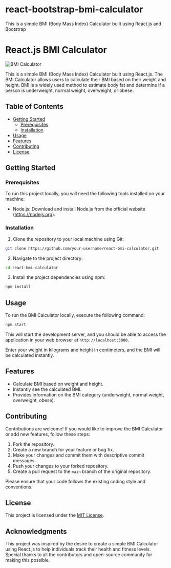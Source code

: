 # react-bootstrap-bmi-calculator
This is a simple BMI (Body Mass Index) Calculator built using React.js and Bootstrap

# React.js BMI Calculator

![BMI Calculator](bmi_calculator_screenshot.png)

This is a simple BMI (Body Mass Index) Calculator built using React.js. The BMI Calculator allows users to calculate their BMI based on their weight and height. BMI is a widely used method to estimate body fat and determine if a person is underweight, normal weight, overweight, or obese.

## Table of Contents

- [Getting Started](#getting-started)
  - [Prerequisites](#prerequisites)
  - [Installation](#installation)
- [Usage](#usage)
- [Features](#features)
- [Contributing](#contributing)
- [License](#license)

## Getting Started

### Prerequisites

To run this project locally, you will need the following tools installed on your machine:

- Node.js: Download and install Node.js from the official website (https://nodejs.org).

### Installation

1. Clone the repository to your local machine using Git:

```bash
git clone https://github.com/your-username/react-bmi-calculator.git
```

2. Navigate to the project directory:

```bash
cd react-bmi-calculator
```

3. Install the project dependencies using npm:

```bash
npm install
```

## Usage

To run the BMI Calculator locally, execute the following command:

```bash
npm start
```

This will start the development server, and you should be able to access the application in your web browser at `http://localhost:3000`.

Enter your weight in kilograms and height in centimeters, and the BMI will be calculated instantly.

## Features

- Calculate BMI based on weight and height.
- Instantly see the calculated BMI.
- Provides information on the BMI category (underweight, normal weight, overweight, obese).

## Contributing

Contributions are welcome! If you would like to improve the BMI Calculator or add new features, follow these steps:

1. Fork the repository.
2. Create a new branch for your feature or bug fix.
3. Make your changes and commit them with descriptive commit messages.
4. Push your changes to your forked repository.
5. Create a pull request to the `main` branch of the original repository.

Please ensure that your code follows the existing coding style and conventions.

## License

This project is licensed under the [MIT License](LICENSE).

## Acknowledgments

This project was inspired by the desire to create a simple BMI Calculator using React.js to help individuals track their health and fitness levels. Special thanks to all the contributors and open-source community for making this possible.
